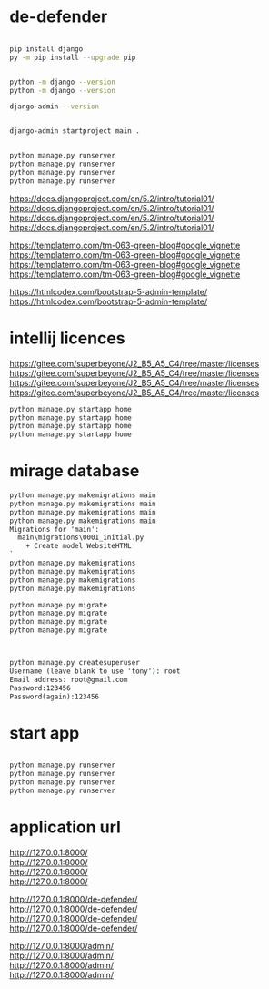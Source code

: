 # de-defender

```bash

pip install django
py -m pip install --upgrade pip 


python -m django --version
python -m django --version                               

django-admin --version


django-admin startproject main .


python manage.py runserver
python manage.py runserver
python manage.py runserver
python manage.py runserver

```

https://docs.djangoproject.com/en/5.2/intro/tutorial01/ </br>
https://docs.djangoproject.com/en/5.2/intro/tutorial01/ </br>
https://docs.djangoproject.com/en/5.2/intro/tutorial01/ </br>
https://docs.djangoproject.com/en/5.2/intro/tutorial01/ </br>


https://templatemo.com/tm-063-green-blog#google_vignette </br>
https://templatemo.com/tm-063-green-blog#google_vignette </br>
https://templatemo.com/tm-063-green-blog#google_vignette </br>
https://templatemo.com/tm-063-green-blog#google_vignette </br>

https://htmlcodex.com/bootstrap-5-admin-template/ </br>
https://htmlcodex.com/bootstrap-5-admin-template/ </br>


# intellij licences

https://gitee.com/superbeyone/J2_B5_A5_C4/tree/master/licenses </br>
https://gitee.com/superbeyone/J2_B5_A5_C4/tree/master/licenses </br>
https://gitee.com/superbeyone/J2_B5_A5_C4/tree/master/licenses </br>
https://gitee.com/superbeyone/J2_B5_A5_C4/tree/master/licenses </br>




```cmd
python manage.py startapp home
python manage.py startapp home
python manage.py startapp home
python manage.py startapp home

```
# mirage database
```cmd
python manage.py makemigrations main
python manage.py makemigrations main
python manage.py makemigrations main
python manage.py makemigrations main
Migrations for 'main':
  main\migrations\0001_initial.py
    + Create model WebsiteHTML
`
python manage.py makemigrations
python manage.py makemigrations
python manage.py makemigrations
python manage.py makemigrations

python manage.py migrate
python manage.py migrate
python manage.py migrate
python manage.py migrate



python manage.py createsuperuser
Username (leave blank to use 'tony'): root
Email address: root@gmail.com
Password:123456
Password(again):123456
```


# start app
```cmd

python manage.py runserver
python manage.py runserver
python manage.py runserver
python manage.py runserver
```

# application url
http://127.0.0.1:8000/ </br>
http://127.0.0.1:8000/ </br>
http://127.0.0.1:8000/ </br>
http://127.0.0.1:8000/ </br>

http://127.0.0.1:8000/de-defender/ </br>
http://127.0.0.1:8000/de-defender/ </br>
http://127.0.0.1:8000/de-defender/ </br>
http://127.0.0.1:8000/de-defender/ </br>

http://127.0.0.1:8000/admin/ </br>
http://127.0.0.1:8000/admin/ </br>
http://127.0.0.1:8000/admin/ </br>
http://127.0.0.1:8000/admin/ </br>